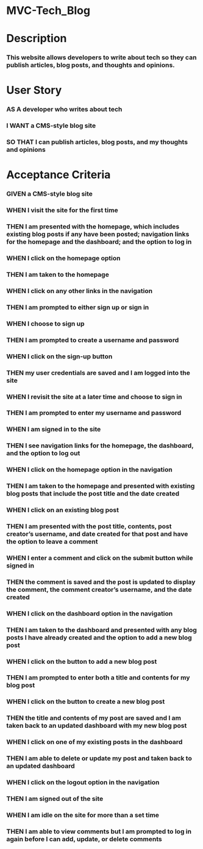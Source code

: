 # MVC-Tech_Blog

# Description
### This website allows developers to write about tech so they can publish articles, blog posts, and thoughts and opinions.

# User Story
### AS A developer who writes about tech
### I WANT a CMS-style blog site
### SO THAT I can publish articles, blog posts, and my thoughts and opinions

# Acceptance Criteria
### GIVEN a CMS-style blog site
### WHEN I visit the site for the first time
### THEN I am presented with the homepage, which includes existing blog posts if any have been posted; navigation links for the homepage and the dashboard; and the option to log in
### WHEN I click on the homepage option
### THEN I am taken to the homepage
### WHEN I click on any other links in the navigation
### THEN I am prompted to either sign up or sign in
### WHEN I choose to sign up
### THEN I am prompted to create a username and password
### WHEN I click on the sign-up button
### THEN my user credentials are saved and I am logged into the site
### WHEN I revisit the site at a later time and choose to sign in
### THEN I am prompted to enter my username and password
### WHEN I am signed in to the site
### THEN I see navigation links for the homepage, the dashboard, and the option to log out
### WHEN I click on the homepage option in the navigation
### THEN I am taken to the homepage and presented with existing blog posts that include the post title and the date created
### WHEN I click on an existing blog post
### THEN I am presented with the post title, contents, post creator’s username, and date created for that post and have the option to leave a comment
### WHEN I enter a comment and click on the submit button while signed in
### THEN the comment is saved and the post is updated to display the comment, the comment creator’s username, and the date created
### WHEN I click on the dashboard option in the navigation
### THEN I am taken to the dashboard and presented with any blog posts I have already created and the option to add a new blog post
### WHEN I click on the button to add a new blog post
### THEN I am prompted to enter both a title and contents for my blog post
### WHEN I click on the button to create a new blog post
### THEN the title and contents of my post are saved and I am taken back to an updated dashboard with my new blog post
### WHEN I click on one of my existing posts in the dashboard
### THEN I am able to delete or update my post and taken back to an updated dashboard
### WHEN I click on the logout option in the navigation
### THEN I am signed out of the site
### WHEN I am idle on the site for more than a set time
### THEN I am able to view comments but I am prompted to log in again before I can add, update, or delete comments

